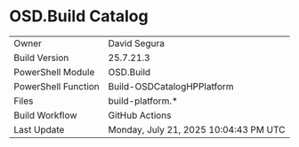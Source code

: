 ﻿# OSD.Build Catalog

| | |
|-|-|
| Owner | David Segura |
| Build Version | 25.7.21.3 |
| PowerShell Module | OSD.Build |
| PowerShell Function | Build-OSDCatalogHPPlatform |
| Files | build-platform.* |
| Build Workflow | GitHub Actions |
| Last Update | Monday, July 21, 2025 10:04:43 PM UTC |
